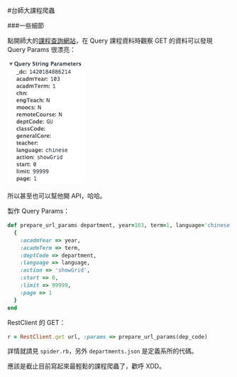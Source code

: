 #台師大課程爬蟲

###一些細節

點開師大的[課程查詢網站](http://courseap.itc.ntnu.edu.tw/acadmOpenCourse/index.jsp)，在 Query 課程資料時觀察 GET 的資料可以發現 Query Params 很漂亮：

![query_params](1.png)

所以甚至也可以幫他開 API，哈哈。

製作 Query Params：

```ruby
def prepare_url_params department, year=103, term=1, language='chinese'
  {
    :acadmYear => year,
    :acadmTerm => term,
    :deptCode => department,
    :language => language,
    :action => 'showGrid',
    :start => 0,
    :limit => 99999,
    :page => 1
  }
end
```

RestClient 的 GET：
```ruby
r = RestClient.get url, :params => prepare_url_params(dep_code)
```
詳情就請見 `spider.rb`，另外 `departments.json` 是定義系所的代碼。

應該是截止目前寫起來最輕鬆的課程爬蟲了，歡呼 XDD。